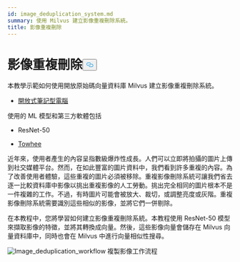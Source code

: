 ```yaml
---
id: image_deduplication_system.md
summary: 使用 Milvus 建立影像重複刪除系統。
title: 影像重複刪除
---
```

<h1 id="Image-Deduplication" class="common-anchor-header">影像重複刪除<button data-href="#Image-Deduplication" class="anchor-icon" translate="no">
      <svg translate="no"
        aria-hidden="true"
        focusable="false"
        height="20"
        version="1.1"
        viewBox="0 0 16 16"
        width="16"
      >
        <path
          fill="#0092E4"
          fill-rule="evenodd"
          d="M4 9h1v1H4c-1.5 0-3-1.69-3-3.5S2.55 3 4 3h4c1.45 0 3 1.69 3 3.5 0 1.41-.91 2.72-2 3.25V8.59c.58-.45 1-1.27 1-2.09C10 5.22 8.98 4 8 4H4c-.98 0-2 1.22-2 2.5S3 9 4 9zm9-3h-1v1h1c1 0 2 1.22 2 2.5S13.98 12 13 12H9c-.98 0-2-1.22-2-2.5 0-.83.42-1.64 1-2.09V6.25c-1.09.53-2 1.84-2 3.25C6 11.31 7.55 13 9 13h4c1.45 0 3-1.69 3-3.5S14.5 6 13 6z"
        ></path>
      </svg>
    </button></h1><p>本教學示範如何使用開放原始碼向量資料庫 Milvus 建立影像重複刪除系統。</p>
<ul>
<li><a href="https://github.com/towhee-io/examples/blob/main/image/image_deduplication/image_deduplication.ipynb">開放式筆記型電腦</a></li>
</ul>
<p>使用的 ML 模型和第三方軟體包括</p>
<ul>
<li><p>ResNet-50</p></li>
<li><p><a href="https://www.google.com/url?sa=t&amp;rct=j&amp;q=&amp;esrc=s&amp;source=web&amp;cd=&amp;cad=rja&amp;uact=8&amp;ved=2ahUKEwjm8-KEjtj7AhVPcGwGHapPB40QFnoECAgQAQ&amp;url=https%3A%2F%2Ftowhee.io%2F&amp;usg=AOvVaw37IzMMiyxGtj82K7O4fInn">Towhee</a></p></li>
</ul>
<p>近年來，使用者產生的內容呈指數級爆炸性成長。人們可以立即將拍攝的圖片上傳到社交媒體平台。然而，在如此豐富的圖片資料中，我們看到許多重複的內容。為了改善使用者體驗，這些重複的圖片必須被移除。重複影像刪除系統可讓我們省去逐一比較資料庫中影像以挑出重複影像的人工勞動。挑出完全相同的圖片根本不是一件複雜的工作。不過，有時圖片可能會被放大、裁切，或調整亮度或灰階。重複影像刪除系統需要識別這些相似的影像，並將它們一併剔除。</p>
<p>在本教程中，您將學習如何建立影像重複刪除系統。本教程使用 ResNet-50 模型來擷取影像的特徵，並將其轉換成向量。然後，這些影像向量會儲存在 Milvus 向量資料庫中，同時也會在 Milvus 中進行向量相似性搜尋。</p>
<p>
  
   <span class="img-wrapper"> <img translate="no" src="/docs/v2.5.x/assets/image_deduplication.png" alt="Image_deduplication_workflow" class="doc-image" id="image_deduplication_workflow" />
   </span> <span class="img-wrapper"> <span>複製影像工作流程</span> </span></p>
